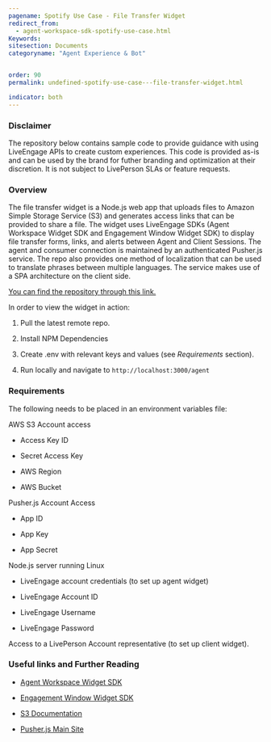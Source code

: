 ```yaml
---
pagename: Spotify Use Case - File Transfer Widget
redirect_from:
  - agent-workspace-sdk-spotify-use-case.html
Keywords:
sitesection: Documents
categoryname: "Agent Experience & Bot"


order: 90
permalink: undefined-spotify-use-case---file-transfer-widget.html

indicator: both
---
```


### Disclaimer

The repository below contains sample code to provide guidance with using LiveEngage APIs to create custom experiences. This code is provided as-is and can be used by the brand for futher branding and optimization at their discretion. It is not subject to LivePerson SLAs or feature requests.

### Overview

The file transfer widget is a Node.js web app that uploads files to Amazon Simple Storage Service (S3) and generates access links that can be provided to share a file. The widget uses LiveEngage SDKs (Agent Workspace Widget SDK and Engagement Window Widget SDK) to display file transfer forms, links, and alerts between Agent and Client Sessions. The agent and consumer connection is maintained by an authenticated Pusher.js service. The repo also provides one method of localization that can be used to translate phrases between multiple languages. The service makes use of a SPA architecture on the client side.

[You can find the repository through this link.](https://github.com/cjames1224/filetransferle)

In order to view the widget in action:

1. Pull the latest remote repo.

2. Install NPM Dependencies

3. Create .env with relevant keys and values (see _Requirements_ section).

4. Run locally and navigate to `http://localhost:3000/agent`

### Requirements

The following needs to be placed in an environment variables file:

AWS S3 Account access

* Access Key ID

* Secret Access Key

* AWS Region

* AWS Bucket

Pusher.js Account Access

* App ID

* App Key

* App Secret

Node.js server running Linux

* LiveEngage account credentials (to set up agent widget)

* LiveEngage Account ID

* LiveEngage Username

* LiveEngage Password

Access to a LivePerson Account representative (to set up client widget).

### Useful links and Further Reading

* [Agent Workspace Widget SDK](agent-workspace-sdkoverview.html)

* [Engagement Window Widget SDK](rt-interactions-window-sdkoverview.html)

* [S3 Documentation](https://aws.amazon.com/documentation/s3/)

* [Pusher.js Main Site](https://pusher.com/docs/javascript_quick_start)

